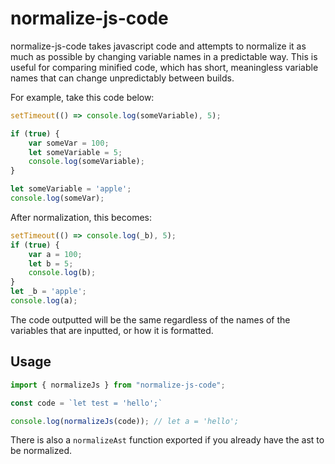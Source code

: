 # normalize-js-code

normalize-js-code takes javascript code and attempts to normalize it as much as possible by changing variable names in a predictable way. This is useful for comparing minified code, which has short, meaningless variable names that can change unpredictably between builds.

For example, take this code below:
```js
setTimeout(() => console.log(someVariable), 5);

if (true) {
    var someVar = 100;
    let someVariable = 5;
    console.log(someVariable);
}

let someVariable = 'apple';
console.log(someVar);
```
After normalization, this becomes:
```js
setTimeout(() => console.log(_b), 5);
if (true) {
    var a = 100;
    let b = 5;
    console.log(b);
}
let _b = 'apple';
console.log(a);
```

The code outputted will be the same regardless of the names of the variables that are inputted, or how it is formatted.

## Usage

```js
import { normalizeJs } from "normalize-js-code";

const code = `let test = 'hello';`

console.log(normalizeJs(code)); // let a = 'hello';
```

There is also a `normalizeAst` function exported if you already have the ast to be normalized.